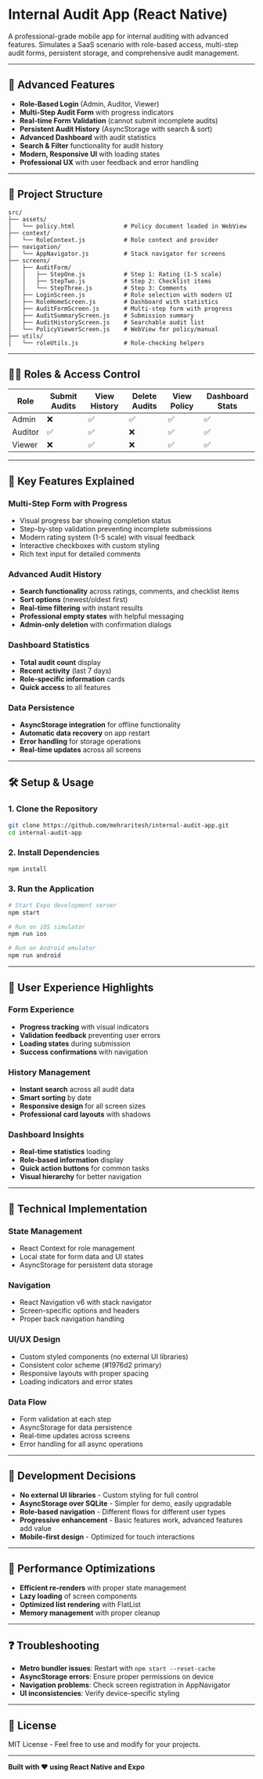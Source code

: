 # Internal Audit App (React Native)

A professional-grade mobile app for internal auditing with advanced features. Simulates a SaaS scenario with role-based access, multi-step audit forms, persistent storage, and comprehensive audit management.

---

## 🚀 Advanced Features

- **Role-Based Login** (Admin, Auditor, Viewer)
- **Multi-Step Audit Form** with progress indicators
- **Real-time Form Validation** (cannot submit incomplete audits)
- **Persistent Audit History** (AsyncStorage with search & sort)
- **Advanced Dashboard** with audit statistics
- **Search & Filter** functionality for audit history
- **Modern, Responsive UI** with loading states
- **Professional UX** with user feedback and error handling

---

## 📁 Project Structure

```
src/
├── assets/
│   └── policy.html              # Policy document loaded in WebView
├── context/
│   └── RoleContext.js           # Role context and provider
├── navigation/
│   └── AppNavigator.js          # Stack navigator for screens
├── screens/
│   ├── AuditForm/
│   │   ├── StepOne.js           # Step 1: Rating (1-5 scale)
│   │   ├── StepTwo.js           # Step 2: Checklist items
│   │   └── StepThree.js         # Step 3: Comments
│   ├── LoginScreen.js           # Role selection with modern UI
│   ├── RoleHomeScreen.js        # Dashboard with statistics
│   ├── AuditFormScreen.js       # Multi-step form with progress
│   ├── AuditSummaryScreen.js    # Submission summary
│   ├── AuditHistoryScreen.js    # Searchable audit list
│   └── PolicyViewerScreen.js    # WebView for policy/manual
├── utils/
│   └── roleUtils.js             # Role-checking helpers
```

---

## 🧑‍💼 Roles & Access Control

| Role     | Submit Audits | View History | Delete Audits | View Policy | Dashboard Stats |
|----------|---------------|--------------|---------------|-------------|-----------------|
| Admin    | ❌            | ✅           | ✅            | ✅          | ✅              |
| Auditor  | ✅            | ✅           | ❌            | ✅          | ✅              |
| Viewer   | ❌            | ✅           | ❌            | ✅          | ✅              |

---

## 🎯 Key Features Explained

### **Multi-Step Form with Progress**
- Visual progress bar showing completion status
- Step-by-step validation preventing incomplete submissions
- Modern rating system (1-5 scale) with visual feedback
- Interactive checkboxes with custom styling
- Rich text input for detailed comments

### **Advanced Audit History**
- **Search functionality** across ratings, comments, and checklist items
- **Sort options** (newest/oldest first)
- **Real-time filtering** with instant results
- **Professional empty states** with helpful messaging
- **Admin-only deletion** with confirmation dialogs

### **Dashboard Statistics**
- **Total audit count** display
- **Recent activity** (last 7 days)
- **Role-specific information** cards
- **Quick access** to all features

### **Data Persistence**
- **AsyncStorage integration** for offline functionality
- **Automatic data recovery** on app restart
- **Error handling** for storage operations
- **Real-time updates** across all screens

---

## 🛠 Setup & Usage

### 1. Clone the Repository
```bash
git clone https://github.com/mehraritesh/internal-audit-app.git
cd internal-audit-app
```

### 2. Install Dependencies
```bash
npm install
```

### 3. Run the Application
```bash
# Start Expo development server
npm start

# Run on iOS simulator
npm run ios

# Run on Android emulator
npm run android
```

---

## 📱 User Experience Highlights

### **Form Experience**
- **Progress tracking** with visual indicators
- **Validation feedback** preventing user errors
- **Loading states** during submission
- **Success confirmations** with navigation

### **History Management**
- **Instant search** across all audit data
- **Smart sorting** by date
- **Responsive design** for all screen sizes
- **Professional card layouts** with shadows

### **Dashboard Insights**
- **Real-time statistics** loading
- **Role-based information** display
- **Quick action buttons** for common tasks
- **Visual hierarchy** for better navigation

---

## 🔧 Technical Implementation

### **State Management**
- React Context for role management
- Local state for form data and UI states
- AsyncStorage for persistent data storage

### **Navigation**
- React Navigation v6 with stack navigator
- Screen-specific options and headers
- Proper back navigation handling

### **UI/UX Design**
- Custom styled components (no external UI libraries)
- Consistent color scheme (#1976d2 primary)
- Responsive layouts with proper spacing
- Loading indicators and error states

### **Data Flow**
- Form validation at each step
- AsyncStorage for data persistence
- Real-time updates across screens
- Error handling for all async operations

---

## 📝 Development Decisions

- **No external UI libraries** - Custom styling for full control
- **AsyncStorage over SQLite** - Simpler for demo, easily upgradable
- **Role-based navigation** - Different flows for different user types
- **Progressive enhancement** - Basic features work, advanced features add value
- **Mobile-first design** - Optimized for touch interactions

---

## 🚀 Performance Optimizations

- **Efficient re-renders** with proper state management
- **Lazy loading** of screen components
- **Optimized list rendering** with FlatList
- **Memory management** with proper cleanup

---

## ❓ Troubleshooting

- **Metro bundler issues**: Restart with `npm start --reset-cache`
- **AsyncStorage errors**: Ensure proper permissions on device
- **Navigation problems**: Check screen registration in AppNavigator
- **UI inconsistencies**: Verify device-specific styling

---

## 📄 License
MIT License - Feel free to use and modify for your projects.

---

**Built with ❤️ using React Native and Expo**

